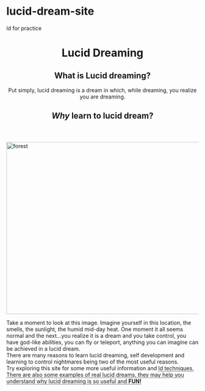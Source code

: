 # lucid-dream-site
ld for practice
<!DOCTYPE html>
<html lang="en" dir="ltr">
  <head>
    <title>Lucid Dreaming</title>
    
  </head>
  
  <body>
  <header>
    <h1>Lucid Dreaming</h1>
    <h2>What is <b>Lucid dreaming?</b></h2>
    <p>Put simply, lucid dreaming is a dream in which, while dreaming, you realize you are dreaming.</p>
    <h2><em>Why</em> learn to lucid dream?</h2>
    </header>
    <img src="20190315_131749.jpg" alt="forest" height='450' width='850'>
    <p>Take a moment to look at this image. Imagine yourself in this location, the smells, the sunlight, the humid mid-day heat. One moment it all seems normal and the next...you realize it is a dream and you take control, you have god-like abilities, you can fly or teleport, anything you can imagine can be achieved in a lucid dream.<br>
     There are many reasons to learn lucid dreaming, self development and learning to control nightmares being two of the most useful reasons. <br>
  Try exploring this site for some more useful information and <abbr title="lucid dreaming">ld<abbr> techniques. <br> There are also some examples of real lucid dreams, they may help you understand why lucid dreaming is so useful and <b>FUN!</b></p>
    
  
  
  
  
  </body>
